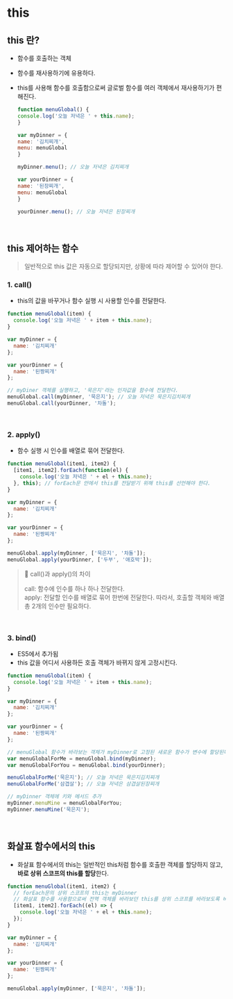 # this

## this 란?

- 함수를 호출하는 객체
- 함수를 재사용하기에 유용하다.
- this를 사용해 함수를 호출함으로써 글로벌 함수를 여러 객체에서 재사용하기가 편해진다.

  ```JavaScript
  function menuGlobal() {
  console.log('오늘 저녁은 ' + this.name);
  }

  var myDinner = {
  name: '김치찌개',
  menu: menuGlobal
  }

  myDinner.menu(); // 오늘 저녁은 김치찌개

  var yourDinner = {
  name: '된장찌개',
  menu: menuGlobal
  }

  yourDinner.menu(); // 오늘 저녁은 된장찌개
  ```

<br>

## this 제어하는 함수

> 일반적으로 this 값은 자동으로 할당되지만, 상황에 따라 제어할 수 있어야 한다.

### 1. call()

- this의 값을 바꾸거나 함수 실행 시 사용할 인수를 전달한다.

```JavaScript
function menuGlobal(item) {
  console.log('오늘 저녁은 ' + item + this.name);
}

var myDinner = {
  name: '김치찌개'
};

var yourDinner = {
  name: '된짱찌개'
};

// myDiner 객체를 실행하고, '묵은지'라는 인자값을 함수에 전달한다.
menuGlobal.call(myDinner, '묵은지'); // 오늘 저녁은 묵은지김치찌개
menuGlobal.call(yourDinner, '차돌');

```

<br>

### 2. apply()

- 함수 실행 시 인수를 배열로 묶어 전달한다.

```JavaScript
function menuGlobal(item1, item2) {
  [item1, item2].forEach(function(el) {
    console.log('오늘 저녁은 ' + el + this.name);
  }, this); // forEach문 안에서 this를 전달받기 위해 this를 선언해야 한다.
}

var myDinner = {
  name: '김치찌개'
};

var yourDinner = {
  name: '된짱찌개'
};

menuGlobal.apply(myDinner, ['묵은지', '차돌']);
menuGlobal.apply(yourDinner, ['두부', '애호박']);

```

> 📓 call()과 apply()의 차이
>
> call: 함수에 인수를 하나 하나 전달한다.  
> apply: 전달할 인수를 배열로 묶어 한번에 전달한다. 따라서, 호출할 객체와 배열 총 2개의 인수만 필요하다.

<br>

### 3. bind()

- ES5에서 추가됨
- this 값을 어디서 사용하든 호출 객체가 바뀌지 않게 고정시킨다.

```JavaScript
function menuGlobal(item) {
  console.log('오늘 저녁은 ' + item + this.name);
}

var myDinner = {
  name: '김치찌개'
};

var yourDinner = {
  name: '된짱찌개'
};

// menuGlobal 함수가 바라보는 객체가 myDinner로 고정된 새로운 함수가 변수에 할당된다.
var menuGlobalForMe = menuGlobal.bind(myDinner);
var menuGlobalForYou = menuGlobal.bind(yourDinner);

menuGlobalForMe('묵은지'); // 오늘 저녁은 묵은지김치찌개
menuGlobalForMe('삼겹살'); // 오늘 저녁은 삼겹살된장찌개

// myDinner 객체에 키와 메서드 추가
myDinner.menuMine = menuGlobalForYou;
myDinner.menuMine('묵은지');
```

<br>

## 화살표 함수에서의 this

- 화살표 함수에서의 this는 일반적인 this처럼 함수를 호출한 객체를 할당하지 않고, **바로 상위 스코프의 this를 할당**한다.

```JavaScript
function menuGlobal(item1, item2) {
  // forEach문의 상위 스코프의 this는 myDinner
  // 화살표 함수를 사용함으로써 전역 객체를 바라보던 this를 상위 스코프를 바라보도록 바꾼다.
  [item1, item2].forEach((el) => {
    console.log('오늘 저녁은 ' + el + this.name);
  });
}

var myDinner = {
  name: '김치찌개'
};

var yourDinner = {
  name: '된짱찌개'
};

menuGlobal.apply(myDinner, ['묵은지', '차돌']);
```
